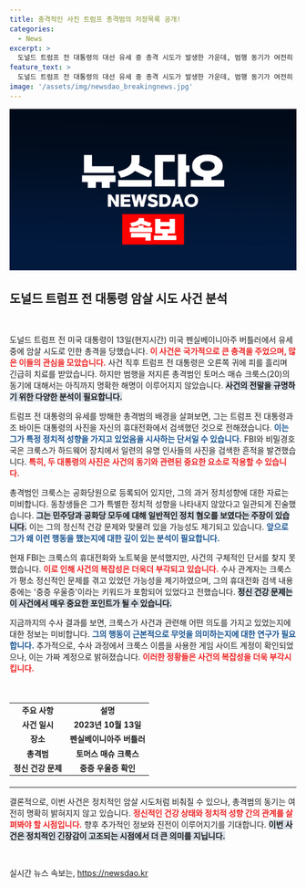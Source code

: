 ```yaml
---
title: 충격적인 사진 트럼프 총격범의 저장목록 공개!
categories:
  - News
excerpt: >
  도널드 트럼프 전 대통령의 대선 유세 중 총격 시도가 발생한 가운데, 범행 동기가 여전히 불분명하다. 총격범의 기기에서 트럼프와 바이든 사진이 발견됐고, 평소 정치적 성향도 불확실해 의문이 커지고 있다.
feature_text: >
  도널드 트럼프 전 대통령의 대선 유세 중 총격 시도가 발생한 가운데, 범행 동기가 여전히 불분명하다. 총격범의 기기에서 트럼프와 바이든 사진이 발견됐고, 평소 정치적 성향도 불확실해 의문이 커지고 있다.
image: '/assets/img/newsdao_breakingnews.jpg'
---
```


<p><img src="/assets/img/newsdao_breakingnews.jpg" alt="ranknews 속보" /></p>

<h2 data-ke-size="size26">도널드 트럼프 전 대통령 암살 시도 사건 분석</h2>

<p data-ke-size="size16">&nbsp;</p>

<p>도널드 트럼프 전 미국 대통령이 13일(현지시간) 미국 펜실베이니아주 버틀러에서 유세 중에 암살 시도로 인한 총격을 당했습니다. <b><span style="color: #ee2323;">이 사건은 국가적으로 큰 충격을 주었으며, 많은 이들의 관심을 모았습니다.</span></b> 사건 직후 트럼프 전 대통령은 오른쪽 귀에 피를 흘리며 긴급히 치료를 받았습니다. 하지만 범행을 저지른 총격범인 토머스 매슈 크룩스(20)의 동기에 대해서는 아직까지 명확한 해명이 이루어지지 않았습니다. <b><span style="background-color: #21538527;">사건의 전말을 규명하기 위한 다양한 분석이 필요합니다.</span></b></p>

<p>트럼프 전 대통령의 유세를 방해한 총격범의 배경을 살펴보면, 그는 트럼프 전 대통령과 조 바이든 대통령의 사진을 자신의 휴대전화에서 검색했던 것으로 전해졌습니다. <b><span style="color: #1a5490;">이는 그가 특정 정치적 성향을 가지고 있었음을 시사하는 단서일 수 있습니다.</span></b> FBI와 비밀경호국은 크룩스가 하드웨어 장치에서 일련의 유명 인사들의 사진을 검색한 흔적을 발견했습니다. <b><span style="color: #ee2323;">특히, 두 대통령의 사진은 사건의 동기와 관련된 중요한 요소로 작용할 수 있습니다.</span></b></p>

<p>총격범인 크룩스는 공화당원으로 등록되어 있지만, 그의 과거 정치성향에 대한 자료는 미비합니다. 동창생들은 그가 특별한 정치적 성향을 나타내지 않았다고 일관되게 진술했습니다. <b><span style="background-color: #21538527;">그는 민주당과 공화당 모두에 대해 일반적인 정치 혐오를 보였다는 주장이 있습니다.</span></b> 이는 그의 정신적 건강 문제와 맞물려 있을 가능성도 제기되고 있습니다. <b><span style="color: #1a5490;">앞으로 그가 왜 이런 행동을 했는지에 대한 깊이 있는 분석이 필요합니다.</span></b></p>

<p>현재 FBI는 크룩스의 휴대전화와 노트북을 분석했지만, 사건의 구체적인 단서를 찾지 못했습니다. <b><span style="color: #ee2323;">이로 인해 사건의 복잡성은 더욱더 부각되고 있습니다.</span></b> 수사 관계자는 크룩스가 평소 정신적인 문제를 겪고 있었던 가능성을 제기하였으며, 그의 휴대전화 검색 내용 중에는 '중증 우울증'이라는 키워드가 포함되어 있었다고 전했습니다. <b><span style="background-color: #21538527;">정신 건강 문제는 이 사건에서 매우 중요한 포인트가 될 수 있습니다.</span></b></p>

<p>지금까지의 수사 결과를 보면, 크룩스가 사건과 관련해 어떤 의도를 가지고 있었는지에 대한 정보는 미비합니다. <b><span style="color: #1a5490;">그의 행동이 근본적으로 무엇을 의미하는지에 대한 연구가 필요합니다.</span></b> 추가적으로, 수사 과정에서 크룩스 이름을 사용한 게임 사이트 계정이 확인되었으나, 이는 가짜 계정으로 밝혀졌습니다. <b><span style="color: #ee2323;">이러한 정황들은 사건의 복잡성을 더욱 부각시킵니다.</span></b> </p>

<p><br></p>

<table style="width: 100%; margin: 20px 0;">
<tr>
<td style="text-align: center; height: 17px;"><b>주요 사항</b></td>
<td style="text-align: center; height: 17px;"><b>설명</b></td>
</tr>
<tr>
<td style="text-align: center; height: 17px;"><b>사건 일시</b></td>
<td style="text-align: center; height: 17px;"><b>2023년 10월 13일</b></td>
</tr>
<tr>
<td style="text-align: center; height: 17px;"><b>장소</b></td>
<td style="text-align: center; height: 17px;"><b>펜실베이니아주 버틀러</b></td>
</tr>
<tr>
<td style="text-align: center; height: 17px;"><b>총격범</b></td>
<td style="text-align: center; height: 17px;"><b>토머스 매슈 크룩스</b></td>
</tr>
<tr>
<td style="text-align: center; height: 17px;"><b>정신 건강 문제</b></td>
<td style="text-align: center; height: 17px;"><b>중증 우울증 확인</b></td>
</tr>
</table>

<hr>

<p>결론적으로, 이번 사건은 정치적인 암살 시도처럼 비춰질 수 있으나, 총격범의 동기는 여전히 명확히 밝혀지지 않고 있습니다. <b><span style="color: #ee2323;">정신적인 건강 상태와 정치적 성향 간의 관계를 살펴봐야 할 시점입니다.</span></b> 향후 추가적인 정보와 진전이 이루어지기를 기대합니다. <b><span style="background-color: #21538527;">이번 사건은 정치적인 긴장감이 고조되는 시점에서 더 큰 의미를 지닙니다.</span></b> </p>

<p data-ke-size="size16">&nbsp;</p>
실시간 뉴스 속보는, <a href="https://newsdao.kr" rel="dofollow">https://newsdao.kr</a>


